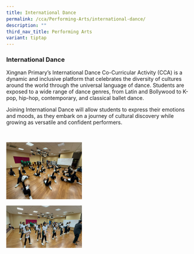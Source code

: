 ```yaml
---
title: International Dance
permalink: /cca/Performing-Arts/international-dance/
description: ""
third_nav_title: Performing Arts
variant: tiptap
---
```

<h3>International Dance</h3>
<p>Xingnan Primary’s International Dance Co-Curricular Activity (CCA) is
a dynamic and inclusive platform that celebrates the diversity of cultures
around the world through the universal language of dance. Students are
exposed to a wide range of dance genres, from Latin and Bollywood to K-pop,
hip-hop, contemporary, and classical ballet dance.</p>
<p>Joining International Dance will allow students to express their emotions
and moods, as they embark on a journey of cultural discovery while growing
as versatile and confident performers.&nbsp;</p>
<p>
<br>
</p>
<p></p>
<div class="isomer-image-wrapper">
<img style="width: 40%;" height="auto" width="100%" alt="" src="/images/Learn For Life/CCA Images/International_Dance_1.jpg">
</div>
<p></p>
<div class="isomer-image-wrapper">
<img style="width: 40%;" height="auto" width="100%" alt="" src="/images/Learn For Life/CCA Images/International_Dance_2.jpg">
</div>
<p></p>